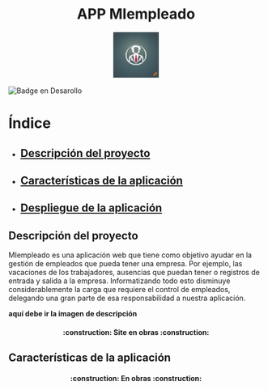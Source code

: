 <h1 align="center"> APP MIempleado </h1>
<p align="center">
  <img src="https://github.com/javieb/ProyectoFinal/blob/main/documentacion/img/logoTitulo.png?raw=true"     alt="Logo empresa" width="90" height="auto">
</p>

![Badge en Desarollo](https://img.shields.io/badge/STATUS-EN%20DESAROLLO-blue)

# Índice

- ## [Descripción del proyecto](#descripción-del-proyecto)
- ## [Características de la aplicación](#características-de-la-aplicación)
- ## [Despliegue de la aplicación](#despliegue-de-la-aplicación)


## Descripción del proyecto
MIempleado es una aplicación web que tiene como objetivo ayudar en la gestión de empleados que pueda tener una empresa. Por ejemplo, las vacaciones de los trabajadores, ausencias que puedan tener o registros de entrada y salida a la empresa.
Informatizando todo esto disminuye considerablemente la carga que requiere el control de empleados, delegando una gran parte de esa responsabilidad a nuestra aplicación.

**aquí debe ir la imagen de descripción**
<h4 align="center">
:construction: Site en obras :construction:
</h4>

## Características de la aplicación

<h4 align="center">
:construction: En obras :construction:
</h4>





